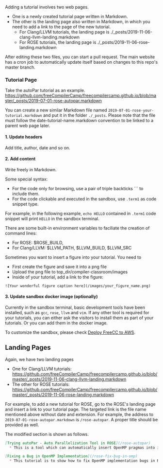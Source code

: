 Adding a tutorial involves two web pages.
* One is a newly created tutorial page written in Markdown.  
* The other is the landing page also written in Markdown, in which you need to add a link to the page of the new tutorial.
  * For Clang/LLVM tutorials, the landing page is ./_posts/2019-11-06-clang-llvm-landing.markdown
  * For ROSE tutorials, the landing page is ./_posts/2019-11-06-rose-landing.markdown

After editing these two files, you can start a pull request. The main website has a cron job to automatically update itself based on changes to this repo's master branch.

### Tutorial Page
Take the autoPar tutorial as an example.
https://github.com/freeCompilerCamp/freecompilercamp.github.io/blob/master/_posts/2019-07-01-rose-autopar.markdown

You can create a new similar Markdown file named ```2019-07-01-rose-your-tutorial.markdown``` and put it in the folder ```./_posts```. Please note that the file must follow the date-tutorial-name.markdown convention to be linked to a parent web page later. 

#### 1. Update headers

Add title, author, date and so on.

#### 2. Add content

Write freely in Markdown. 

Some special syntax: 
* For the code only for browsing, use a pair of triple backticks \`\`\` to include them.
* For the code clickable and executed in the sandbox, use ```.term1``` as code snippet type.

For example,  in the following example, ```echo HELLO``` contained in ```.term1``` code snippet will print ``HELLO`` in the sandbox terminal.

There are some built-in environment variables to faciliate the creation of command lines:
* For ROSE: $ROSE_BUILD, 
* For Clang/LLVM: $LLVM_PATH, $LLVM_BUILD, $LLVM_SRC

Sometimes you want to insert a figure into your tutorial. You need to 
* First create the figure and save it into a png file
* Upload the png file to top_dir/compiler-classroom/images
* Inside of your tutorial, add a link to the figure: 
```
![Your wonderful figure caption here](/images/your_figure_name.png)
```

#### 3. Update sandbox docker image (optionally)

Currently in the sandbox terminal, basic development tools have been installed, such as ```gcc```, ```rose```, ```llvm``` and ```vim```. If any other tool is required for your tutorials, you can either ask the visitors to install them as part of your tutorials. Or you can add them in the docker image.

To customize the sandbox, please check [Deploy FreeCC to AWS](https://github.com/chunhualiao/freeCompilerCamp/wiki/Deploy-FreeCC-to-AWS).

## Landing Pages

Again, we have two landing pages
* One for Clang/LLVM tutorials: https://github.com/freeCompilerCamp/freecompilercamp.github.io/blob/master/_posts/2019-11-06-clang-llvm-landing.markdown
* The other for ROSE tutorials: https://github.com/freeCompilerCamp/freecompilercamp.github.io/blob/master/_posts/2019-11-06-rose-landing.markdown

For example, to add a new tutorial for ROSE, go to the ROSE's landing page and insert a link to your tutorial page. The targeted link is the file name mentioned above without date and extension. For example, the address to ```2019-07-01-rose-autopar.markdown``` is ```/rose-autopar```. A proper title should be provided as well.

The modified section is shown as follows.
```markdown
[Trying autoPar - Auto Parallelization Tool in ROSE](/rose-autopar)
  * This is a tool which can automatically insert OpenMP pragmas into input serial C/C++ codes.

[Fixing a Bug in OpenMP Implementation](/rose-fix-bug-in-omp)
  * This tutorial is to show how to fix OpenMP implementation bugs in ROSE compiler.
```
